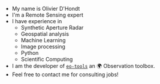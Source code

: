 - My name is Olivier D'Hondt
- I'm a Remote Sensing expert
- I have experience in
  - Synthetic Aperture Radar
  - Geospatial analysis
  - Machine Learning
  - Image processing
  - Python
  - Scientific Computing
- I am the developer of [`eo-tools`](https://github.com/odhondt/eo_tools) an 🌍 Observation toolbox.
- Feel free to contact me for consulting jobs!
<!--
**odhondt/odhondt** is a ✨ _special_ ✨ repository because its `README.md` (this file) appears on your GitHub profile.

Here are some ideas to get you started:

- 🔭 I’m currently working on ...
- 🌱 I’m currently learning ...
- 👯 I’m looking to collaborate on ...
- 🤔 I’m looking for help with ...
- 💬 Ask me about ...
- 📫 How to reach me: ...
- 😄 Pronouns: ...
- ⚡ Fun fact: ...
-->
